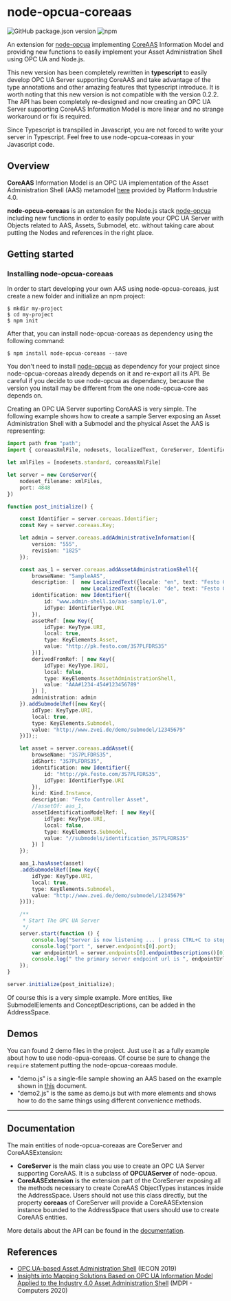 node-opcua-coreaas
==========
![GitHub package.json version](https://img.shields.io/github/package-json/v/OPCUAUniCT/node-opcua-coreaas.svg)
![npm](https://img.shields.io/npm/v/node-opcua-coreaas.svg)

An extension for [node-opcua](https://github.com/node-opcua/node-opcua) implementing [CoreAAS](https://github.com/OPCUAUniCT/coreAAS) Information Model and providing new functions to easily implement your Asset Administration Shell using OPC UA and Node.js.

This new version has been completely rewritten in **typescript** to easily develop OPC UA Server supporting CoreAAS and take advantage of the type annotations and other amazing features that typescript introduce. It is worth noting that this new version is not compatible with the version 0.2.2. The API has been completely re-designed and now creating an OPC UA Server supporting CoreAAS Information Model is more linear and no strange workaround or fix is required.

Since Typescript is transpilled in Javascript, you are not forced to write your server in Typescript. Feel free to use node-opcua-coreaas in your Javascript code. 

## Overview
**CoreAAS** Information Model is an OPC UA implementation of the Asset Administration Shell (AAS) metamodel [here](https://www.plattform-i40.de/I40/Redaktion/EN/Downloads/Publikation/2018-details-of-the-asset-administration-shell.html) provided by Platform Industrie 4.0.

**node-opcua-coreaas** is an extension for the Node.js stack [node-opcua](https://github.com/node-opcua/node-opcua) including new functions in order to easily populate your OPC UA Server with Objects related to AAS, Assets, Submodel, etc. without taking care about putting the Nodes and references in the right place. 

## Getting started
### Installing node-opcua-coreaas
In order to start developing your own AAS using node-opcua-coreaas, just create a new folder and initialize an npm project:
```
$ mkdir my-project
$ cd my-project
$ npm init
```
After that, you can install node-opcua-coreaas as dependency using the following command:
```
$ npm install node-opcua-coreaas --save
```
You don't need to install [node-opcua](https://github.com/node-opcua/node-opcua) as dependency for your project since node-opcua-coreaas already depends on it and re-export all its API. Be careful if you decide to use node-opcua as dependancy, because the version you install may be different from the one node-opcua-core aas depends on.

Creating an OPC UA Server suporting CoreAAS is very simple. The following example shows how to create a sample Server exposing an Asset Administration Shell with a Submodel and the physical Asset the AAS is representing:
```typescript
import path from "path";
import { coreaasXmlFile, nodesets, localizedText, CoreServer, IdentifierType, Kind, KeyType, KeyElements } from ".";

let xmlFiles = [nodesets.standard, coreaasXmlFile]

let server = new CoreServer({
    nodeset_filename: xmlFiles,
    port: 4848
})

function post_initialize() {

    const Identifier = server.coreaas.Identifier;
    const Key = server.coreaas.Key;

    let admin = server.coreaas.addAdministrativeInformation({
        version: "555",
        revision: "1825"
    });

    const aas_1 = server.coreaas.addAssetAdministrationShell({
        browseName: "SampleAAS",
        description: [  new LocalizedText({locale: "en", text: "Festo Controller"}),
                        new LocalizedText({locale: "de", text: "Festo Controller"}) ],
        identification: new Identifier({
            id: "www.admin-shell.io/aas-sample/1.0",
            idType: IdentifierType.URI
        }),
        assetRef: [new Key({
            idType: KeyType.URI,
            local: true,
            type: KeyElements.Asset,
            value: "http://pk.festo.com/3S7PLFDRS35"
        })],
        derivedFromRef: [ new Key({
            idType: KeyType.IRDI,
            local: false,
            type: KeyElements.AssetAdministrationShell,
            value: "AAA#1234-454#123456789"
        }) ],
        administration: admin
    }).addSubmodelRef([new Key({
        idType: KeyType.URI,
        local: true,
        type: KeyElements.Submodel,
        value: "http://www.zvei.de/demo/submodel/12345679"
    })]);;

    let asset = server.coreaas.addAsset({
        browseName: "3S7PLFDRS35",
        idShort: "3S7PLFDRS35",
        identification: new Identifier({
            id: "http://pk.festo.com/3S7PLFDRS35",
            idType: IdentifierType.URI
        }),
        kind: Kind.Instance,
        description: "Festo Controller Asset",
        //assetOf: aas_1,
        assetIdentificationModelRef: [ new Key({
            idType: KeyType.URI,
            local: false,
            type: KeyElements.Submodel,
            value: "//submodels/identification_3S7PLFDRS35"
        }) ]
    });

    aas_1.hasAsset(asset)
    .addSubmodelRef([new Key({
        idType: KeyType.URI,
        local: true,
        type: KeyElements.Submodel,
        value: "http://www.zvei.de/demo/submodel/12345679"
    })]);

    /**
     * Start The OPC UA Server
     */
    server.start(function () {
        console.log("Server is now listening ... ( press CTRL+C to stop)");
        console.log("port ", server.endpoints[0].port);
        var endpointUrl = server.endpoints[0].endpointDescriptions()[0].endpointUrl;
        console.log(" the primary server endpoint url is ", endpointUrl );
    });
}

server.initialize(post_initialize);
```

Of course this is a very simple example. More entities, like SubmodelElements and ConceptDescriptions, can be added in the AddressSpace.

## Demos
You can found 2 demo files in the project. Just use it as a fully example about how to use node-opua-coreaas. Of course be sure to change the `require` statement putting the node-opcua-coreaas module.

- "demo.js" is a single-file sample showing an AAS based on the example shown in [this](https://www.plattform-i40.de/I40/Redaktion/EN/Downloads/Publikation/2018-details-of-the-asset-administration-shell.html) document.
- "demo2.js" is the same as demo.js but with more elements and shows how to do the same things using different convenience methods.
----

## Documentation

The main entities of node-opcua-coreaas are CoreServer and CoreAASExtension:

- **CoreServer** is the main class you use to create an OPC UA Server supporting CoreAAS. It is a subclass of **OPCUAServer** of node-opcua.
- **CoreAASExtension** is the extension part of the CoreServer exposing all the methods necessary to create CoreAAS ObjectTypes instances inside the AddressSpace. Users should not use this class directly, but the property **coreaas** of CoreServer will provide a CoreAASExtension instance bounded to the AddressSpace that users should use to create CoreAAS entities.

More details about the API can be found in the [documentation](https://opcuaunict.github.io/node-opcua-coreaas/index.html).

## References

- [OPC UA-based Asset Administration Shell](https://ieeexplore.ieee.org/document/8926859) (IECON 2019)
- [Insights into Mapping Solutions Based on OPC UA Information Model Applied to the Industry 4.0 Asset Administration Shell](https://www.mdpi.com/2073-431X/9/2/28) (MDPI - Computers 2020)
